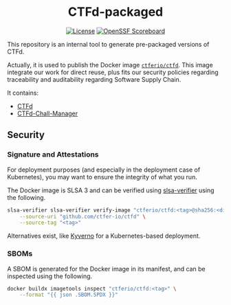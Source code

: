 <div align="center">
    <h1>CTFd-packaged</h1>
    <a href=""><img src="https://img.shields.io/github/license/ctfer-io/ctfd-packaged?style=for-the-badge" alt="License"></a>
    <a href="https://securityscorecards.dev/viewer/?uri=github.com/ctfer-io/ctfd-packaged"><img src="https://img.shields.io/ossf-scorecard/github.com/ctfer-io/ctfd-packaged?label=openssf%20scorecard&style=for-the-badge" alt="OpenSSF Scoreboard"></a>
</div>

This repository is an internal tool to generate pre-packaged versions of CTFd.

Actually, it is used to publish the Docker image [`ctferio/ctfd`](https://hub.docker.com/r/ctferio/ctfd).
This image integrate our work for direct reuse, plus fits our security policies regarding traceability and auditability regarding Software Supply Chain.

It contains:
- [CTFd](https://github.com/ctfd/ctfd)
- [CTFd-Chall-Manager](http://github.com/ctfer-io/ctfd-chall-manager)

## Security

### Signature and Attestations

For deployment purposes (and especially in the deployment case of Kubernetes), you may want to ensure the integrity of what you run.

The Docker image is SLSA 3 and can be verified using [slsa-verifier](https://github.com/slsa-framework/slsa-verifier) using the following.

```bash
slsa-verifier slsa-verifier verify-image "ctferio/ctfd:<tag>@sha256:<digest>" \
    --source-uri "github.com/ctfer-io/ctfd" \
    --source-tag "<tag>"
```

Alternatives exist, like [Kyverno](https://kyverno.io/) for a Kubernetes-based deployment.

### SBOMs

A SBOM is generated for the Docker image in its manifest, and can be inspected using the following.

```bash
docker buildx imagetools inspect "ctferio/ctfd:<tag>" \
    --format "{{ json .SBOM.SPDX }}"
```
